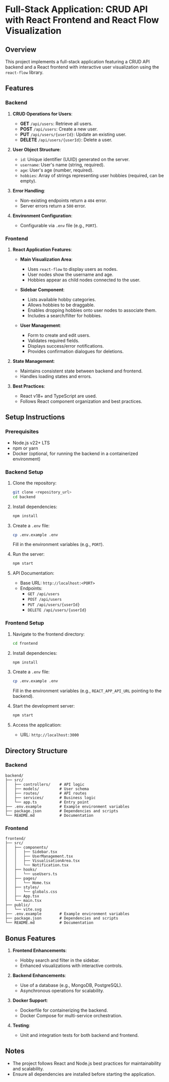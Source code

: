 # Full-Stack Application: CRUD API with React Frontend and React Flow Visualization

## Overview
This project implements a full-stack application featuring a CRUD API backend and a React frontend with interactive user visualization using the `react-flow` library.

## Features

### Backend
1. **CRUD Operations for Users**:
   - **GET** `/api/users`: Retrieve all users.
   - **POST** `/api/users`: Create a new user.
   - **PUT** `/api/users/{userId}`: Update an existing user.
   - **DELETE** `/api/users/{userId}`: Delete a user.

2. **User Object Structure**:
   - `id`: Unique identifier (UUID) generated on the server.
   - `username`: User's name (string, required).
   - `age`: User's age (number, required).
   - `hobbies`: Array of strings representing user hobbies (required, can be empty).

3. **Error Handling**:
   - Non-existing endpoints return a `404` error.
   - Server errors return a `500` error.

4. **Environment Configuration**:
   - Configurable via `.env` file (e.g., `PORT`).

### Frontend
1. **React Application Features**:
   - **Main Visualization Area**:
     - Uses `react-flow` to display users as nodes.
     - User nodes show the username and age.
     - Hobbies appear as child nodes connected to the user.
   
   - **Sidebar Component**:
     - Lists available hobby categories.
     - Allows hobbies to be draggable.
     - Enables dropping hobbies onto user nodes to associate them.
     - Includes a search/filter for hobbies.
   
   - **User Management**:
     - Form to create and edit users.
     - Validates required fields.
     - Displays success/error notifications.
     - Provides confirmation dialogues for deletions.

2. **State Management**:
   - Maintains consistent state between backend and frontend.
   - Handles loading states and errors.

3. **Best Practices**:
   - React v18+ and TypeScript are used.
   - Follows React component organization and best practices.

## Setup Instructions

### Prerequisites
- Node.js v22+ LTS
- npm or yarn
- Docker (optional, for running the backend in a containerized environment)

### Backend Setup
1. Clone the repository:
   ```bash
   git clone <repository_url>
   cd backend
   ```

2. Install dependencies:
   ```bash
   npm install
   ```

3. Create a `.env` file:
   ```bash
   cp .env.example .env
   ```
   Fill in the environment variables (e.g., `PORT`).

4. Run the server:
   ```bash
   npm start
   ```

5. API Documentation:
   - Base URL: `http://localhost:<PORT>`
   - Endpoints:
     - `GET /api/users`
     - `POST /api/users`
     - `PUT /api/users/{userId}`
     - `DELETE /api/users/{userId}`

### Frontend Setup
1. Navigate to the frontend directory:
   ```bash
   cd frontend
   ```

2. Install dependencies:
   ```bash
   npm install
   ```

3. Create a `.env` file:
   ```bash
   cp .env.example .env
   ```
   Fill in the environment variables (e.g., `REACT_APP_API_URL` pointing to the backend).

4. Start the development server:
   ```bash
   npm start
   ```

5. Access the application:
   - URL: `http://localhost:3000`

## Directory Structure

### Backend
```
backend/
├── src/
│   ├── controllers/    # API logic
│   ├── models/         # User schema
│   ├── routes/         # API routes
│   ├── services/       # Business logic
│   └── app.ts          # Entry point
├── .env.example        # Example environment variables
├── package.json        # Dependencies and scripts
└── README.md           # Documentation
```

### Frontend
```
frontend/
├── src/
│   ├── components/
│   │   ├── Sidebar.tsx
│   │   ├── UserManagement.tsx
│   │   ├── VisualisationArea.tsx
│   │   └── Notification.tsx
│   ├── hooks/
│   │   └── useUsers.ts
│   ├── pages/
│   │   └── Home.tsx
│   ├── styles/
│   │   └── globals.css
│   ├── App.tsx
│   └── main.tsx
├── public/
│   └── vite.svg
├── .env.example        # Example environment variables
├── package.json        # Dependencies and scripts
└── README.md           # Documentation
```

## Bonus Features
1. **Frontend Enhancements**:
   - Hobby search and filter in the sidebar.
   - Enhanced visualizations with interactive controls.

2. **Backend Enhancements**:
   - Use of a database (e.g., MongoDB, PostgreSQL).
   - Asynchronous operations for scalability.

3. **Docker Support**:
   - Dockerfile for containerizing the backend.
   - Docker Compose for multi-service orchestration.

4. **Testing**:
   - Unit and integration tests for both backend and frontend.

## Notes
- The project follows React and Node.js best practices for maintainability and scalability.
- Ensure all dependencies are installed before starting the application.



